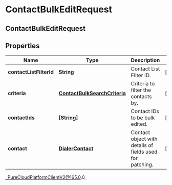 # ContactBulkEditRequest

## ContactBulkEditRequest

## Properties

|Name | Type | Description | Notes|
|------------ | ------------- | ------------- | -------------|
| **contactListFilterId** | **String** | Contact List Filter ID. | [optional] |
| **criteria** | [**ContactBulkSearchCriteria**](ContactBulkSearchCriteria) | Criteria to filter the contacts by. | [optional] |
| **contactIds** | **[String]** | Contact IDs to be bulk edited. | [optional] |
| **contact** | [**DialerContact**](DialerContact) | Contact object with details of fields used for patching. | [optional] |



_PureCloudPlatformClientV2@165.0.0_
